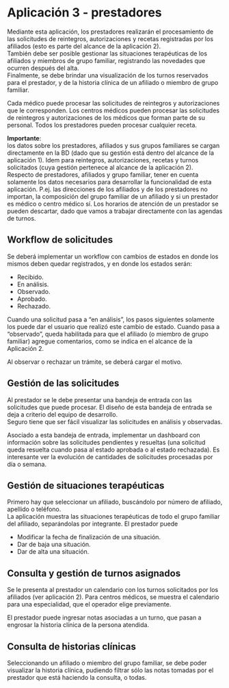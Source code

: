 # Aplicación 3 - prestadores
Mediante esta aplicación, los prestadores realizarán el procesamiento de las solicitudes de reintegros, autorizaciones y recetas registradas por los afiliados (esto es parte del alcance de la aplicación 2).  
También debe ser posible gestionar las situaciones terapéuticas de los afiliados y miembros de grupo familiar, registrando las novedades que ocurren después del alta.  
Finalmente, se debe brindar una visualización de los turnos reservados para el prestador, y de la historia clínica de un afiliado o miembro de grupo familiar.

Cada médico puede procesar las solicitudes de reintegros y autorizaciones que le corresponden. Los centros médicos pueden procesar las solicitudes de reintegros y autorizaciones de los médicos que forman parte de su personal. Todos los prestadores pueden procesar cualquier receta.

**Importante**:  
los datos sobre los prestadores, afiliados y sus grupos familiares se cargan directamente en la BD (dado que su gestión está dentro del alcance de la aplicación 1). Idem para reintegros, autorizaciones, recetas y turnos solicitados (cuya gestión pertenece al alcance de la aplicación 2).  
Respecto de prestadores, afiliados y grupo familiar, tener en cuenta solamente los datos necesarios para desarrollar la funcionalidad de esta aplicación. P.ej. las direcciones de los afiliados y de los prestadores no importan, la composición del grupo familiar de un afiliado y si un prestador es médico o centro médico sí. Los horarios de atención de un prestador se pueden descartar, dado que vamos a trabajar directamente con las agendas de turnos.

## Workflow de solicitudes
Se deberá implementar un workflow con cambios de estados en donde los mismos deben quedar registrados, y en donde los estados serán:
- Recibido.
- En análisis.
- Observado.
- Aprobado.
- Rechazado.

Cuando una solicitud pasa a “en análisis”, los pasos siguientes solamente los puede dar el usuario que realizó este cambio de estado. Cuando pasa a “observado”, queda habilitada para que el afiliado (o miembro de grupo familiar) agregue comentarios, como se indica en el alcance de la Aplicación 2.

Al observar o rechazar un trámite, se deberá cargar el motivo.

## Gestión de las solicitudes
Al prestador se le debe presentar una bandeja de entrada con las solicitudes que puede procesar. El diseño de esta bandeja de entrada se deja a criterio del equipo de desarrollo.  
Seguro tiene que ser fácil visualizar las solicitudes en análisis y observadas. 

Asociado a esta bandeja de entrada, implementar un dashboard con información sobre las solicitudes pendientes y resueltas (una solicitud queda resuelta cuando pasa al estado aprobada o al estado rechazada). Es interesante ver la evolución de cantidades de solicitudes procesadas por día o semana.

## Gestión de situaciones terapéuticas
Primero hay que seleccionar un afiliado, buscándolo por número de afiliado, apellido o teléfono.  
La aplicación muestra las situaciones terapéuticas de todo el grupo familiar del afiliado, separándolas por integrante. El prestador puede
- Modificar la fecha de finalización de una situación.
- Dar de baja una situación.
- Dar de alta una situación.

## Consulta y gestión de turnos asignados
Se le presenta al prestador un calendario con los turnos solicitados por los afiliados (ver aplicación 2). 
Para centros médicos, se muestra el calendario para una especialidad, que el operador elige previamente.

El prestador puede ingresar notas asociadas a un turno, que pasan a engrosar la historia clínica de la persona atendida. 
<!-- Además de esto, puede dar de alta nuevas solicitudes, con los mismos datos indicados en la Aplicación 1; estas solicitudes también quedan asociadas al turno. -->

## Consulta de historias clínicas
Seleccionando un afiliado o miembro del grupo familiar, se debe poder visualizar la historia clínica, pudiendo filtrar sólo las notas tomadas por el prestador que está haciendo la consulta, o todas.




